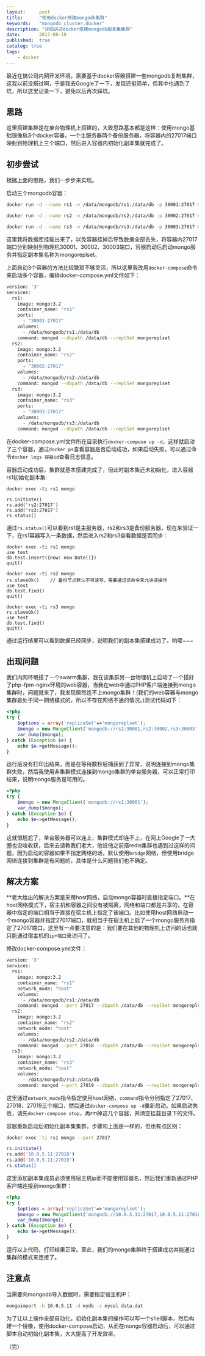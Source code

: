 ```yaml
---
layout:     post
title:      "使用docker搭建mongodb集群"
keywords:   "mongodb cluster,docker" 
description: "详细讲述docker搭建mongodb副本集集群"
date:       2017-06-19
published:  true 
catalog: true
tags:
    - docker 
---
```


最近在搞公司内网开发环境，需要基于docker容器搭建一套mongodb复制集群，这我以前没搭过啊，于是我去Google了一下，发现还挺简单，但其中也遇到了坑，所以这里记录一下，避免以后再次踩坑。

## 思路
这里搭建集群是在单台物理机上搭建的，大致思路基本都是这样：使用mongo基础镜像启3个docker容器，一个主服务器两个备份服务器，将容器内的27017端口映射到物理机上三个端口，然后进入容器内初始化副本集就完成了。

## 初步尝试
根据上面的思路，我们一步步来实现。

启动三个mongodb容器：
```bash
docker run -d --name rs1 -v /data/mongodb/rs1:/data/db -p 30001:27017 mongo:3.2 mongod --dbpath /data/db --replSet mongoreplset

docker run -d --name rs2 -v /data/mongodb/rs2:/data/db -p 30002:27017 mongo:3.2 mongod --dbpath /data/db --replSet mongoreplset

docker run -d --name rs3 -v /data/mongodb/rs3:/data/db -p 30003:27017 mongo:3.2 mongod --dbpath /data/db --replSet mongoreplset
```
这里我将数据库挂载出来了，以免容器挂掉后导致数据全部丢失，将容器内27017端口分别映射到物理机30001、30002、30003端口，容器启动后启动mongo服务并指定副本集名称为mongoreplset。

上面启动3个容器的方法比较繁琐不够灵活，所以这里我改用`docker-compose`命令来启动多个容器，编排docker-compose.yml文件如下：
```bash
version: '3'
services:
  rs1:
    image: mongo:3.2
    container_name: "rs1"
    ports:
      - "30001:27017"
    volumes:
      - /data/mongodb/rs1:/data/db
    command: mongod --dbpath /data/db --replSet mongoreplset
  rs2:
    image: mongo:3.2
    container_name: "rs2"
    ports:
      - "30002:27017"
    volumes:
      - /data/mongodb/rs2:/data/db
    command: mongod --dbpath /data/db --replSet mongoreplset
  rs3:
    image: mongo:3.2
    container_name: "rs3"
    ports:
      - "30003:27017"
    volumes:
      - /data/mongodb/rs3:/data/db
    command: mongod --dbpath /data/db --replSet mongoreplset
```
在docker-compose.yml文件所在目录执行`docker-compose up -d`，这样就启动了三个容器，通过`docker ps`查看容器是否启动成功，如果启动失败，可以通过命令`docker logs 容器id`查看日志信息。

容器启动成功后，集群就基本搭建完成了，但此时副本集还未初始化，进入容器rs1初始化副本集:
```
docker exec -ti rs1 mongo

rs.initiate()
rs.add('rs2:27017')
rs.add('rs3:27017')
rs.status()  
```
通过`rs.status()`可以看到rs1是主服务器，rs2和rs3是备份服务器，现在来验证一下，在rs1容器写入一条数据，然后进入rs2和rs3查看数据是否同步：
```
docker exec -ti rs1 mongo
use test
db.test.insert({now: new Date()})
quit()

docker exec -ti rs2 mongo
rs.slaveOk()    // 备份节点默认不可读写，需要通过该命令来允许读操作
use test
db.test.find()
quit()

docker exec -ti rs3 mongo
rs.slaveOk()
use test
db.test.find()
quit()
```
通过运行结果可以看到数据已经同步，说明我们的副本集搭建成功了。哟嚯~~~

## 出现问题
我们内网环境搭了一个swarm集群，我在该集群另一台物理机上启动了一个搭好了php-fpm-nginx环境的web容器，当我在web中通过PHP客户端连接到mongo集群时，问题就来了，我发现居然连不上mongo集群！(我们的web容器与mongo集群是处于同一网络模式的，所以不存在网络不通的情况。)测试代码如下：
```php
<?php
try {
    $options = array('replicaSet'=>'mongoreplset');
    $mongo = new MongoClient('mongodb://rs1:30001,rs2:30002,rs3:30003', $options);
    var_dump($mongo);
} catch (Exception $e) {
    echo $e->getMessage();
}
```
运行后没有打印出结果，而是在等待数秒后捕获到了异常，说明连接到mongo集群失败，然后我使用非集群模式连接到mongo集群的单台服务器，可以正常打印结果，说明mongo服务是可用的。
```php
<?php
try {
    $mongo = new MongoClient('mongodb://rs1:30001');
    var_dump($mongo);
} catch (Exception $e) {
    echo $e->getMessage();
}
```

这就很尴尬了，单台服务器可以连上，集群模式却连不上，在网上Google了一大圈也没啥收获，后来去请教我们老大，他说他之前搭redis集群也遇到过这样的问题，因为启动的容器如果不指定网络的话，默认使用`bridge`网络，但使用bridge网络连接到集群是有问题的，具体是什么问题我们也不确定。

## 解决方案
**老大给出的解决方案是采用host网络，启动mongo容器时直接指定端口。**在host网络模式下，宿主机和容器之间没有被隔离，网络和端口都是共享的，在容器中指定的端口相当于直接在宿主机上指定了该端口。比如使用host网络启动一个mongo容器并指定27017端口，就相当于在宿主机上启了一个mongo服务并指定了27017端口，这里有一点要注意的是：我们要在其他的物理机上访问的话也就只能通过宿主机的`ip+端口`来访问了。

修改docker-compose.yml文件：
```bash
version: '3'
services:
  rs1:
    image: mongo:3.2
    container_name: "rs1"
    network_mode: "host"
    volumes:
      - /data/mongodb/rs1:/data/db
    command: mongod --port 27017 --dbpath /data/db --replSet mongoreplset
  rs2:
    image: mongo:3.2
    container_name: "rs2"
    network_mode: "host"
    volumes:
      - /data/mongodb/rs2:/data/db
    command: mongod --port 27018 --dbpath /data/db --replSet mongoreplset
  rs3:
    image: mongo:3.2
    container_name: "rs3"
    network_mode: "host"
    volumes:
      - /data/mongodb/rs3:/data/db
    command: mongod --port 27019 --dbpath /data/db --replSet mongoreplset
```

这里通过`network_mode`指令指定使用host网络，`command`指令分别指定了27017、27018、27019三个端口，然后通过`docker-compose up -d`重新启动。如果启动失败，请先`docker-compose stop`，再rm掉这几个容器，并清空挂载目录下的文件。

容器重新启动后初始化副本集集群，步骤和上面是一样的，但也有点区别：
```bash
docker exec -ti rs1 mongo --port 27017

rs.initiate()
rs.add('10.0.5.11:27018')
rs.add('10.0.5.11:27019')
rs.status()  
```
这里添加副本集成员必须使用宿主机ip而不能使用容器名，然后我们重新通过PHP客户端连接到mongo集群：
```php
<?php
try {
    $options = array('replicaSet'=>'mongoreplset');
    $mongo = new MongoClient('mongodb://10.0.5.11:27017,10.0.5.11:27018,10.0.5.11:27019', $options);
    var_dump($mongo);
} catch (Exception $e) {
    echo $e->getMessage();
}
```

运行以上代码，打印结果正常。至此，我们的mongo集群终于搭建成功并能通过集群的模式来连接了。

## 注意点
当需要向mongodb导入数据时，需要指定宿主机IP：
```bash
mongoimport -h 10.0.5.11 -d mydb -c mycol data.dat
```

为了让以上操作全部自动化，初始化副本集的操作可以写一个shell脚本，然后构建一个镜像，使用docker-compose启动，从而在mongo容器启动后，可以通过脚本自动初始化副本集，大大提高了开发效率。

（完）
